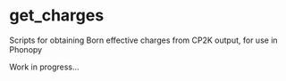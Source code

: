 # get_charges
Scripts for obtaining Born effective charges from CP2K output, for use in Phonopy

Work in progress...
